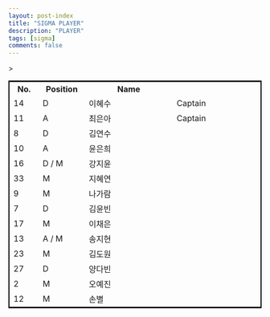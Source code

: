 ```yaml
---
layout: post-index
title: "SIGMA PLAYER"
description: "PLAYER"
tags: [sigma]
comments: false
---
```

<style type="text/css">
	table{
		border: 2px solid black;
	}
</style>>
<article>
	<div style="text-align: center">
    		<table>
    			<colgroup>
    				<col width="10%">
    				<col width="15%">
    				<col width="30%">
    				<col width="30%">
    			</colgroup>
    			<tr>
    				<th>No.</th>
    				<th>Position</th>
    				<th>Name</th>
    				<th></th>
    			</tr>
    			<tr>
    				<td>14</td>
    				<td>D</td>
    				<td>이혜수</td>
    				<td>Captain</td>
    			</tr>
    			<tr>
    				<td>11</td>
    				<td>A</td>
    				<td>최은아</td>
    				<td>Captain</td>
    			</tr>
    			<tr>
    				<td>8</td>
    				<td>D</td>
    				<td>김연수</td>
    				<td></td>
    			</tr>
    			<tr>
    				<td>10</td>
    				<td>A</td>
    				<td>윤은희</td>
    				<td></td>
    			</tr>
    			<tr>
    				<td>16</td>
    				<td>D / M</td>
    				<td>강지윤</td>
    				<td></td>
    			</tr>
    			<tr>
    				<td>33</td>
    				<td>M</td>
    				<td>지혜연</td>
    				<td></td>
    			</tr>
    			<tr>
    				<td>9</td>
    				<td>M</td>
    				<td>나가람</td>
    				<td></td>
    			</tr>
    			<tr>
    				<td>7</td>
    				<td>D</td>
    				<td>김윤빈</td>
    				<td></td>
    			</tr>
    			<tr>
    				<td>17</td>
    				<td>M</td>
    				<td>이채은</td>
    				<td></td>
    			</tr>
    			<tr>
    				<td>13</td>
    				<td>A / M</td>
    				<td>송지현</td>
    				<td></td>
    			</tr>
    			<tr>
    				<td>23</td>
    				<td>M</td>
    				<td>김도원</td>
    				<td></td>
    			</tr>
    			<tr>
    				<td>27</td>
    				<td>D</td>
    				<td>양다빈</td>
    				<td></td>
    			</tr>
    			<tr>
    				<td>2</td>
    				<td>M</td>
    				<td>오예진</td>
    				<td></td>
    			</tr>
    			<tr>
    				<td>12</td>
    				<td>M</td>
    				<td>손별</td>
    				<td></td>
    			</tr>
    		</table>
	</div>
</article>


